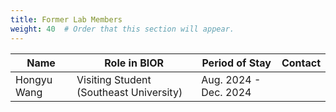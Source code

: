 ```yaml
---
title: Former Lab Members
weight: 40  # Order that this section will appear.
---
```


| Name        | Role in BIOR  | Period of Stay       | Contact      | 
|-------------|---------------|----------------------|--------------|
| Hongyu Wang | Visiting Student (Southeast University) | Aug. 2024 - Dec. 2024 | <a href="https://www.linkedin.com/in/hongyu-wang-14b379309" target="_blank"><i class="fab fa-linkedin" style="color:#EF7C00; font-size:16px;"></i></a>|



